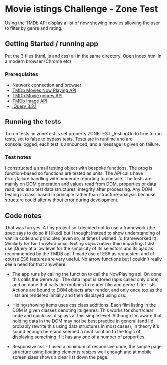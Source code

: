 # Movie istings Challenge - Zone Test

Using the TMDb API display a list of now showing movies allowing the user to filter by genre and rating.

## Getting Started / running app

Put the 3 files (html, js and css) all in the same directory. 
Open index.html in a modern browser (Chrome etc)

### Prerequisites

* Network connection and browser
* [TMDb Movies Now Playing API](https://developers.themoviedb.org/3/movies/get-now-playing)
* [TMDb Movie genres API](https://developers.themoviedb.org/3/genres/get-movie-list)
* [TMDb Image API](https://developers.themoviedb.org/3/getting-started/images)
* [jQuery 3.3.1](https://ajax.googleapis.com/ajax/libs/jquery/3.3.1/jquery.min.js) 

## Running the tests

To run tests: in zoneTest.js set property ZONETEST._testingOn to true to run tests, set to false to bypass tests.
Tests are in runtime and are console.logged, each test is announced, and a message is given on failure.

### Test notes

I constructed a small testing object with bespoke functions. The prog is function-based so functions are tested as units. The API calls have error/failure handling with moderate reporting to console. The tests are mainly on DOM generation and values read from DOM, properties or data read, and also test data structures' integrity after processing. Any DOM testing is class-based in principle rather than structure-analysis because structure could alter without error during development.

## Code notes

That was fun yes. A tiny project so I decided not to use a framework (the spec says to do so if I liked) but I thought instead to show understanding of vanilla code and principles (even so, at times I wished I'd frameworked it). Similarly for fun I wrote a small testing object rather than importing. I did use jQuery at a low level for the simplicity of its selectors and its ajax as recommended by the TMDB api. I made use of ES6 as requested, and of course ES6 features are very useful. No arrow functions but I couldn't really see a need for that anywhere.

* The app runs by calling the function to call the NowPlaying api. On done this calls the Genre api. The data input is stored (apis called only once) and on done that calls the routines to render film and genre-filter lists. Actions are bound to DOM objects after render, and only once too as the lists are rendered initially and then displayed using css:

* Hiding/showing items uses css class additions. Each film listing in the DOM is given classes denoting its genres. This works for short/clear code and quick css displays at this simple level. 
Although I'm aware that holding data in the DOM may not be best practice in general (and I'd probably rewrite this using data structures in most cases), in theory it's sound enough here and seemed a neat solution to the logic of displaying something if it has any one of a number of properties. 

* Responsive css - I used a minimum of responsive code, the simple page structure using floating elements resizes well enough and at mobile screen sizes shows a clear list down the page.

